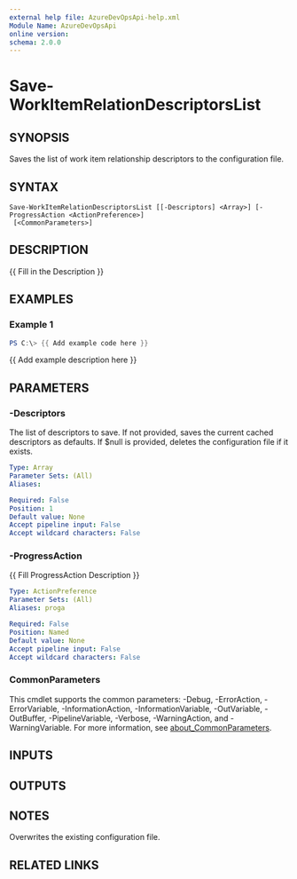 ```yaml
---
external help file: AzureDevOpsApi-help.xml
Module Name: AzureDevOpsApi
online version:
schema: 2.0.0
---
```


# Save-WorkItemRelationDescriptorsList

## SYNOPSIS
Saves the list of work item relationship descriptors to the configuration file.

## SYNTAX

```
Save-WorkItemRelationDescriptorsList [[-Descriptors] <Array>] [-ProgressAction <ActionPreference>]
 [<CommonParameters>]
```

## DESCRIPTION
{{ Fill in the Description }}

## EXAMPLES

### Example 1
```powershell
PS C:\> {{ Add example code here }}
```

{{ Add example description here }}

## PARAMETERS

### -Descriptors
The list of descriptors to save.
If not provided, saves the current cached descriptors as defaults.
If $null is provided, deletes the configuration file if it exists.

```yaml
Type: Array
Parameter Sets: (All)
Aliases:

Required: False
Position: 1
Default value: None
Accept pipeline input: False
Accept wildcard characters: False
```

### -ProgressAction
{{ Fill ProgressAction Description }}

```yaml
Type: ActionPreference
Parameter Sets: (All)
Aliases: proga

Required: False
Position: Named
Default value: None
Accept pipeline input: False
Accept wildcard characters: False
```

### CommonParameters
This cmdlet supports the common parameters: -Debug, -ErrorAction, -ErrorVariable, -InformationAction, -InformationVariable, -OutVariable, -OutBuffer, -PipelineVariable, -Verbose, -WarningAction, and -WarningVariable. For more information, see [about_CommonParameters](http://go.microsoft.com/fwlink/?LinkID=113216).

## INPUTS

## OUTPUTS

## NOTES
Overwrites the existing configuration file.

## RELATED LINKS
